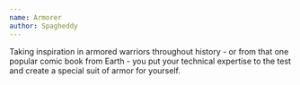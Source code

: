 ```yaml
---
name: Armorer
author: Spagheddy
---
```

Taking inspiration in armored warriors throughout history - or from that one popular comic book from Earth -
you put your technical expertise to the test and create a special suit of armor for yourself.

